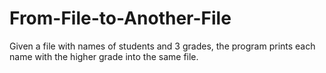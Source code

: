 # From-File-to-Another-File
Given a file with names of students and 3 grades, the program prints each name with the higher grade into the same file.
